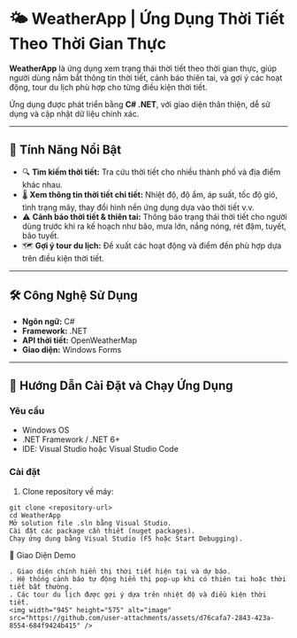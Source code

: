 # 🌤️ WeatherApp | Ứng Dụng Thời Tiết Theo Thời Gian Thực

**WeatherApp** là ứng dụng xem trạng thái thời tiết theo thời gian thực, giúp người dùng nắm bắt thông tin thời tiết, cảnh báo thiên tai, và gợi ý các hoạt động, tour du lịch phù hợp cho từng điều kiện thời tiết.

Ứng dụng được phát triển bằng **C# .NET**, với giao diện thân thiện, dễ sử dụng và cập nhật dữ liệu chính xác.

---

## 🌟 Tính Năng Nổi Bật
- 🔍 **Tìm kiếm thời tiết:** Tra cứu thời tiết cho nhiều thành phố và địa điểm khác nhau.  
- 🌡️ **Xem thông tin thời tiết chi tiết:** Nhiệt độ, độ ẩm, áp suất, tốc độ gió, tình trạng mây, thay đổi hình nền ứng dụng dựa vào thời tiết  v.v.  
- ⚠️ **Cảnh báo thời tiết & thiên tai:** Thông báo trạng thái thời tiết cho người dùng trước khi ra kế hoạch như bão, mưa lớn, nắng nóng, rét đậm, tuyết, bão tuyết.  
- 🗺️ **Gợi ý tour du lịch:** Đề xuất các hoạt động và điểm đến phù hợp dựa trên điều kiện thời tiết.  

---

## 🛠️ Công Nghệ Sử Dụng
- **Ngôn ngữ:** C#  
- **Framework:** .NET  
- **API thời tiết:** OpenWeatherMap
- **Giao diện:** Windows Forms

---

## 🚀 Hướng Dẫn Cài Đặt và Chạy Ứng Dụng

### Yêu cầu
- Windows OS  
- .NET Framework / .NET 6+  
- IDE: Visual Studio hoặc Visual Studio Code  

### Cài đặt
1. Clone repository về máy:
```
git clone <repository-url>
cd WeatherApp
Mở solution file .sln bằng Visual Studio.
Cài đặt các package cần thiết (nuget packages).
Chạy ứng dụng bằng Visual Studio (F5 hoặc Start Debugging).
```

👤 Giao Diện Demo
```
. Giao diện chính hiển thị thời tiết hiện tại và dự báo.
. Hệ thống cảnh báo tự động hiển thị pop-up khi có thiên tai hoặc thời tiết bất thường.
. Các tour du lịch được gợi ý dựa trên nhiệt độ và điều kiện thời tiết.
<img width="945" height="575" alt="image" src="https://github.com/user-attachments/assets/d76cafa7-2843-423a-8554-684f9424b415" />

```
